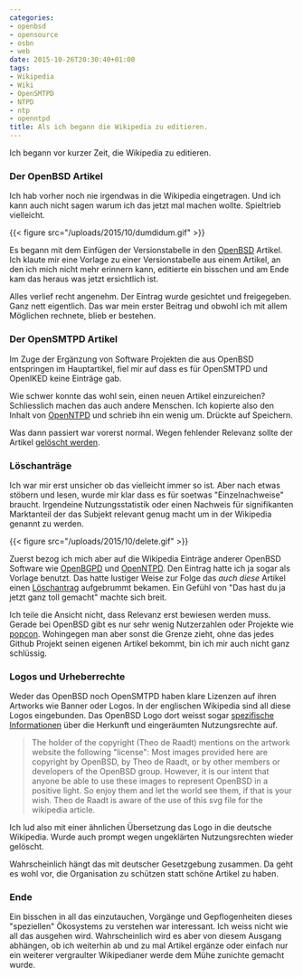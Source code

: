 ```yaml
---
categories:
- openbsd
- opensource
- osbn
- web
date: 2015-10-26T20:30:40+01:00
tags:
- Wikipedia
- Wiki
- OpenSMTPD
- NTPD
- ntp
- openntpd
title: Als ich begann die Wikipedia zu editieren.
---
```


Ich begann vor kurzer Zeit, die Wikipedia zu editieren.

### Der OpenBSD Artikel

Ich hab vorher noch nie irgendwas in die Wikipedia eingetragen. Und ich
kann auch nicht sagen warum ich das jetzt mal machen wollte. Spieltrieb
vielleicht.

{{< figure src="/uploads/2015/10/dumdidum.gif" >}}

Es begann mit dem Einfügen der Versionstabelle in den
[OpenBSD](https://de.wikipedia.org/OpenBSD) Artikel. Ich klaute mir eine
Vorlage zu einer Versionstabelle aus einem Artikel, an den ich mich nicht
mehr erinnern kann, editierte ein bisschen und am Ende kam das heraus was
jetzt ersichtlich ist.

Alles verlief recht angenehm. Der Eintrag wurde gesichtet und freigegeben.
Ganz nett eigentlich. Das war mein erster Beitrag und obwohl ich mit allem
Möglichen rechnete, blieb er bestehen.

### Der OpenSMTPD Artikel

Im Zuge der Ergänzung von Software Projekten die aus OpenBSD entspringen im
Hauptartikel, fiel mir auf dass es für OpenSMTPD und OpenIKED keine
Einträge gab.

Wie schwer konnte das wohl sein, einen neuen Artikel einzureichen?
Schliesslich machen das auch andere Menschen. Ich kopierte also den
Inhalt von [OpenNTPD](https://de.wikipedia.org/OpenNTPD) und schrieb ihn ein
wenig um. Drückte auf Speichern.

Was dann passiert war vorerst normal. Wegen fehlender Relevanz sollte der
Artikel [gelöscht werden](https://de.wikipedia.org/wiki/Wikipedia:Löschkandidaten/23._Oktober_2015#OpenSMTPD).

### Löschanträge

Ich war mir erst unsicher ob das vielleicht immer so ist. Aber nach etwas
stöbern und lesen, wurde mir klar dass es für soetwas "Einzelnachweise"
braucht. Irgendeine Nutzungsstatistik oder einen Nachweis für signifikanten
Marktanteil der das Subjekt relevant genug macht um in der Wikipedia
genannt zu werden.

{{< figure src="/uploads/2015/10/delete.gif" >}}

Zuerst bezog ich mich aber auf die Wikipedia Einträge anderer OpenBSD
Software wie [OpenBGPD](https://de.wikipedia.org/OpenBPGD) und
[OpenNTPD](https://de.wikipedia.org/OpenNTPD). Den Eintrag hatte ich ja
sogar als Vorlage benutzt. Das hatte lustiger Weise zur Folge das *auch
diese* Artikel einen
[Löschantrag](https://de.wikipedia.org/wiki/Wikipedia:Löschkandidaten/23._Oktober_2015)
aufgebrummt bekamen. Ein Gefühl von "Das hast du ja jetzt ganz toll
gemacht" machte sich breit.

Ich teile die Ansicht nicht, dass Relevanz erst bewiesen werden muss.
Gerade bei OpenBSD gibt es nur sehr wenig Nutzerzahlen oder Projekte wie
[popcon](http://popcon.debian.org). Wohingegen man aber sonst die Grenze
zieht, ohne das jedes Github Projekt seinen eigenen Artikel bekommt, bin
ich mir auch nicht ganz schlüssig.

### Logos und Urheberrechte

Weder das OpenBSD noch OpenSMTPD haben klare Lizenzen auf ihren Artworks
wie Banner oder Logos. In der englischen Wikipedia sind all diese Logos
eingebunden. Das OpenBSD Logo dort weisst sogar [spezifische
Informationen](https://en.wikipedia.org/wiki/File:OpenBSD_Logo_-_Cartoon_Puffy_with_textual_logo_below.svg) über
die Herkunft und eingeräumten Nutzungsrechte auf.

> The holder of the copyright (Theo de Raadt) mentions on the artwork website the following "license": Most images provided here are copyright by OpenBSD, by Theo de Raadt, or by other members or developers of the OpenBSD group. However, it is our intent that anyone be able to use these images to represent OpenBSD in a positive light. So enjoy them and let the world see them, if that is your wish.
> Theo de Raadt is aware of the use of this svg file for the wikipedia article.

Ich lud also mit einer ähnlichen Übersetzung das Logo in die deutsche
Wikipedia. Wurde auch prompt wegen ungeklärten Nutzungsrechten wieder
gelöscht.

Wahrscheinlich hängt das mit deutscher Gesetzgebung zusammen. Da geht es
wohl vor, die Organisation zu schützen statt schöne Artikel zu haben.

### Ende

Ein bisschen in all das einzutauchen, Vorgänge und Gepflogenheiten dieses
"speziellen" Ökosystems zu verstehen war interessant. Ich weiss nicht wie
all das ausgehen wird. Wahrscheinlich wird es aber von diesem Ausgang
abhängen, ob ich weiterhin ab und zu mal Artikel ergänze oder einfach nur
ein weiterer vergraulter Wikipedianer werde dem Mühe zunichte gemacht
wurde.
